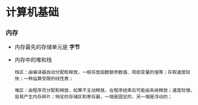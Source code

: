 # 计算机基础

### 内存

* 内存最先的存储单元是 **字节**





* 内存中的堆和栈

  ``` text
  栈区：由编译器自动分配和释放，一般存放函数额参数值、局部变量的值等；存取速度较快；一种运算受限的线性表；
  
  堆区：由程序员分配和释放，如果不主动释放，在程序结束后可能由系统释放；速度较慢，容易产生内存碎片；特定的存储区和寄存器，一端是固定的，另一端是浮动的；
  
  
  ```

  